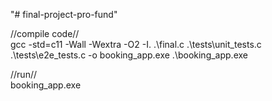 "# final-project-pro-fund" 



//compile code//  
gcc -std=c11 -Wall -Wextra -O2 -I. .\final.c .\tests\unit_tests.c .\tests\e2e_tests.c -o booking_app.exe
.\booking_app.exe 

//run//  
booking_app.exe
